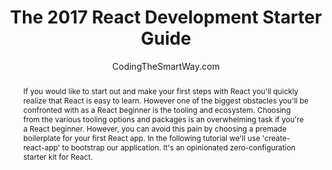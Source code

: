 ---
sections: [reactjs]
link: https://www.youtube.com/watch?v=7ojad6QYuqI
title: "The 2017 React Development Starter Guide"
author: "CodingTheSmartWay.com"
publishedAt: 2017-04-23T00:00:00.000Z
type: [video, tutorial]
topics: [get_started]
suggestedBy: [andreamangano]
createdAt: 2018-03-20T22:58:32.817Z
reference: aHR0cHM6Ly93d3cueW91dHViZS5jb20vd2F0Y2g_dj03b2phZDZRWXVxSQ
slug: the-2017-react-development-starter-guide-by-codingthesmartwaycom
abstract: "If you would like to start out and make your first steps with React you'll quickly realize that React is easy to learn. However one of the biggest obstacles you'll be confronted with as a React beginner is the tooling and ecosystem. Choosing from the various tooling options and packages is an overwhelming task if you're a React beginner. However, you can avoid this pain by choosing a premade boilerplate for your first React app. In the following tutorial we'll use 'create-react-app' to bootstrap our application. It's an opinionated zero-configuration starter kit for React."
---